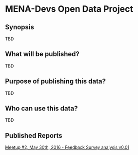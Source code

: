 # MENA-Devs Open Data Project
## Synopsis

TBD

## What will be published?

TBD

## Purpose of publishing this data?

TBD

## Who can use this data?

TBD

## Published Reports

[Meetup #2, May 30th, 2016 - Feedback Survey analysis v0.01](https://github.com/mena-devs/open_data/blob/master/surveys/meetup-2_May-30-2016/notebook/Meetup-2_Data-Analysis_v0.01.ipynb) 
